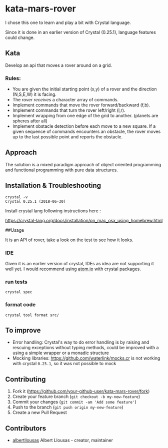# kata-mars-rover
I chose this one to learn and play a bit with Crystal language.

Since it is done in an earlier version of Crystal (0.25.1), language features could change.

## Kata
Develop an api that moves a rover around on a grid.

### Rules:

- You are given the initial starting point (x,y) of a rover and the direction (N,S,E,W) it is facing.
- The *rover receives* a character array of commands.
- Implement commands that move the rover forward/backward (f,b).
- Implement commands that turn the rover left/right (l,r).
- Implement wrapping from one edge of the grid to another. (planets are spheres after all)
- Implement obstacle detection before each move to a new square. If a given sequence of commands encounters an obstacle,
  the rover moves up to the last possible point and reports the obstacle.

## Approach
The solution is a mixed paradigm approach of object oriented programming and functional programming with pure data structures.

## Installation & Troubleshooting

```shell
crystal -v
Crystal 0.25.1 (2018-06-30)
```
Install crystal lang following instructions here :

https://crystal-lang.org/docs/installation/on_mac_osx_using_homebrew.html

##Usage

It is an API of rover, take a look on the test to see how it looks.

### IDE
Given it is an earlier version of crystal, IDEs as idea are not supporting it well yet.
I would recommend using [atom.io](https://atom.io/) with crystal packages.

### run tests
```crystal
crystal spec
```
### format code
```crystal
crystal tool format src/
```

## To improve

- Error handling: Crystal's way to do error handling is by raising and rescuing exceptions without typing methods,
  could be improved with a using a simple wrapper or a monadic structure
- Mocking libraries: https://github.com/waterlink/mocks.cr is not working with crystal `0.25.1`, so it was not possible to mock  

## Contributing

1. Fork it (<https://github.com/your-github-user/kata-mars-rover/fork>)
2. Create your feature branch (`git checkout -b my-new-feature`)
3. Commit your changes (`git commit -am 'Add some feature'`)
4. Push to the branch (`git push origin my-new-feature`)
5. Create a new Pull Request


## Contributors

- [albertllousas](https://github.com/albertllousas) Albert Llousas - creator, maintainer
